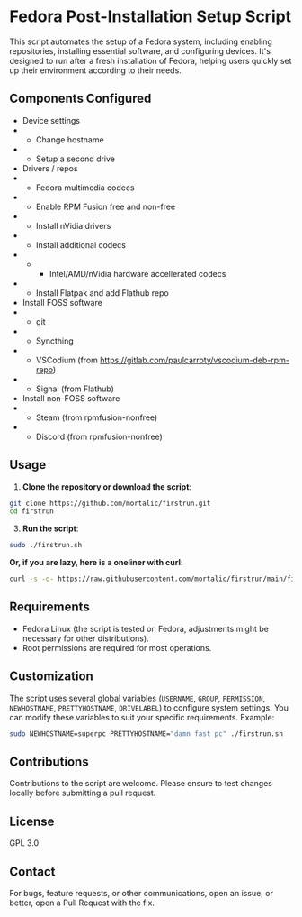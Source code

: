 # Fedora Post-Installation Setup Script

This script automates the setup of a Fedora system, including enabling repositories, installing essential software, and configuring devices.
It's designed to run after a fresh installation of Fedora, helping users quickly set up their environment according to their needs.

## Components Configured

- Device settings
- - Change hostname
- - Setup a second drive
- Drivers / repos
- - Fedora multimedia codecs
- - Enable RPM Fusion free and non-free
- - Install nVidia drivers
- - Install additional codecs
- - - Intel/AMD/nVidia hardware accellerated codecs
- - Install Flatpak and add Flathub repo
- Install FOSS software
- - git
- - Syncthing
- - VSCodium (from https://gitlab.com/paulcarroty/vscodium-deb-rpm-repo)
- - Signal (from Flathub)
- Install non-FOSS software
- - Steam (from rpmfusion-nonfree)
- - Discord (from rpmfusion-nonfree)

## Usage

1. **Clone the repository or download the script**:  
```bash
git clone https://github.com/mortalic/firstrun.git
cd firstrun
```

3. **Run the script**:  
```bash
sudo ./firstrun.sh
```

**Or, if you are lazy, here is a oneliner with curl**:  
```bash
curl -s -o- https://raw.githubusercontent.com/mortalic/firstrun/main/firstrun.sh | sudo bash
```

## Requirements

- Fedora Linux (the script is tested on Fedora, adjustments might be necessary for other distributions).
- Root permissions are required for most operations.

## Customization

The script uses several global variables (`USERNAME`, `GROUP`, `PERMISSION`, `NEWHOSTNAME`, `PRETTYHOSTNAME`, `DRIVELABEL`) to configure system settings.
You can modify these variables to suit your specific requirements. Example:  
```bash
sudo NEWHOSTNAME=superpc PRETTYHOSTNAME="damn fast pc" ./firstrun.sh
```

## Contributions

Contributions to the script are welcome.
Please ensure to test changes locally before submitting a pull request.

## License

GPL 3.0

## Contact

For bugs, feature requests, or other communications, open an issue, or better, open a Pull Request with the fix.

